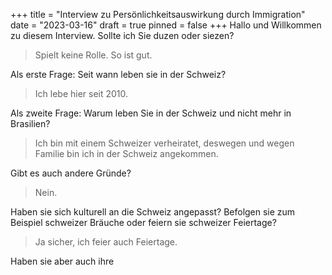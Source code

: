 +++
title = "Interview zu Persönlichkeitsauswirkung durch Immigration"
date = "2023-03-16"
draft = true
pinned = false
+++
Hallo und Willkommen zu diesem Interview. Sollte ich Sie duzen oder siezen?

> Spielt keine Rolle. So ist gut.

Als erste Frage: Seit wann leben sie in der Schweiz?

> Ich lebe hier seit 2010.

Als zweite Frage: Warum leben Sie in der Schweiz und nicht mehr in Brasilien?

> Ich bin mit einem Schweizer verheiratet, deswegen und wegen Familie bin ich in der Schweiz angekommen.

Gibt es auch andere Gründe?

> Nein.

Haben sie sich kulturell an die Schweiz angepasst? Befolgen sie zum Beispiel schweizer Bräuche oder feiern sie schweizer Feiertage?

> Ja sicher, ich feier auch Feiertage.

Haben sie aber auch ihre